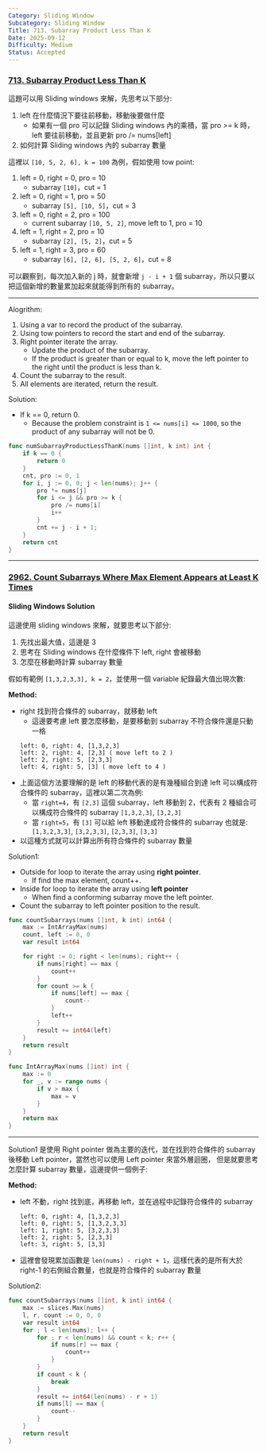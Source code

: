 ```yaml
---
Category: Sliding Window
Subcategory: Sliding Window
Title: 713. Subarray Product Less Than K
Date: 2025-09-12
Difficulty: Medium
Status: Accepted
---
```

### [713. Subarray Product Less Than K]

這題可以用 Sliding windows 來解，先思考以下部分:
1.  left 在什麼情況下要往前移動，移動後要做什麼
    -   如果有一個 pro 可以記錄 Sliding windows 內的乘積，當 pro >= k 時，left 要往前移動，並且更新 pro /= nums[left]
2.  如何計算 Sliding windows 內的 subarray 數量

這裡以 `[10, 5, 2, 6], k = 100` 為例，假如使用 tow point:
1.  left = 0, right = 0, pro = 10
    -   subarray `[10]`，cut = 1
2.  left = 0, right = 1, pro = 50
    -   subarray `[5], [10, 5]`，cut = 3
3.  left = 0, right = 2, pro = 100
    -   current subarray `[10, 5, 2]`, move left to 1, pro = 10
4.  left = 1, right = 2, pro = 10
    -   subarray `[2], [5, 2]`，cut = 5
5.  left = 1, right = 3, pro = 60
    -   subarray `[6], [2, 6], [5, 2, 6]`，cut = 8

可以觀察到，每次加入新的 j 時，就會新增 `j - i + 1` 個 subarray，所以只要以把這個新增的數量累加起來就能得到所有的 subarray。

---

Alogrithm:
1.  Using a var to record the product of the subarray.
2.  Using tow pointers to record the start and end of the subarray.
3.  Right pointer iterate the array.
    -   Update the product of the subarray.
    -   If the product is greater than or equal to k, move the left pointer to the right until the product is less than k.
4.  Count the subarray to the result.
5.  All elements are iterated, return the result.

Solution:
-   If k == 0, return 0.
    -   Because the problem constraint is `1 <= nums[i] <= 1000`, so the product of any subarray will not be 0.
```go
func numSubarrayProductLessThanK(nums []int, k int) int {
    if k == 0 {
        return 0
    }
    cnt, pro := 0, 1
    for i, j := 0, 0; j < len(nums); j++ {
        pro *= nums[j]
        for i <= j && pro >= k {
            pro /= nums[i]
            i++
        }
        cnt += j - i + 1;
    }
    return cnt
}
```

[713. Subarray Product Less Than K]: https://leetcode.com/problems/subarray-product-less-than-k

---

### [2962. Count Subarrays Where Max Element Appears at Least K Times]

#### Sliding Windows Solution

這邊使用 sliding windows 來解，就要思考以下部分:
1.  先找出最大值，這邊是 3
2.  思考在 Sliding windows 在什麼條件下 left, right 會被移動
3.  怎麼在移動時計算 subarray 數量

假如有範例 `[1,3,2,3,3], k = 2`，並使用一個 variable 紀錄最大值出現次數:

**Method:**

-   right 找到符合條件的 subarray，就移動 left
    -   這邊要考慮 left 要怎麼移動，是要移動到 subarray 不符合條件還是只動一格
    ```
    left: 0, right: 4, [1,3,2,3]
    left: 2, right: 4, [2,3] ( move left to 2 )
    left: 2, right: 5, [2,3,3]
    left: 4, right: 5, [3] ( move left to 4 )
    ```
-   上面這個方法要理解的是 left 的移動代表的是有幾種組合到達 left 可以構成符合條件的 subarray，這裡以第二次為例:
    -   當 `right=4`，有 `[2,3]` 這個 subarray，left 移動到 2，代表有 2 種組合可以構成符合條件的 subarray `[1,3,2,3]`, `[3,2,3]`
    -   當 `right=5`，有 `[3]` 可以給 left 移動達成符合條件的 subarray 也就是: `[1,3,2,3,3]`, `[3,2,3,3]`, `[2,3,3]`, `[3,3]`
-   以這種方式就可以計算出所有符合條件的 subarray 數量

Solution1:
-   Outside for loop to iterate the array using **right pointer**.
    -   If find the max element, count++.
-   Inside for loop to iterate the array using **left pointer**
    -   When find a conforming subarray move the left pointer.
-   Count the subarray to left pointer position to the result.
```go
func countSubarrays(nums []int, k int) int64 {
    max := IntArrayMax(nums)
    count, left := 0, 0
    var result int64

    for right := 0; right < len(nums); right++ {
        if nums[right] == max {
            count++
        }
        for count >= k {
            if nums[left] == max {
                count--
            }
            left++
        }
        result += int64(left)
    }
    return result
}

func IntArrayMax(nums []int) int {
    max := 0
    for _, v := range nums {
        if v > max {
            max = v
        }
    }
    return max
}
```

---

Solution1 是使用 Right pointer 做為主要的迭代，並在找到符合條件的 subarray 後移動 Left pointer，當然也可以使用 Left pointer 來當外層迴圈，
但是就要思考怎麼計算 subarray 數量，這邊提供一個例子:

**Method:**

-   left 不動，right 找到底，再移動 left，並在過程中記錄符合條件的 subarray
    ```
    left: 0, right: 4, [1,3,2,3]
    left: 0, right: 5, [1,3,2,3,3]
    left: 1, right: 5, [3,2,3,3]
    left: 2, right: 5, [2,3,3]
    left: 3, right: 5, [3,3]
    ```
-   這裡會發現累加函數是 `len(nums) - right + 1`，這樣代表的是所有大於 right-1 的右側組合數量，也就是符合條件的 subarray 數量

Solution2:
```go
func countSubarrays(nums []int, k int) int64 {
    max := slices.Max(nums)
    l, r, count := 0, 0, 0
    var result int64
    for ; l < len(nums); l++ {
        for ; r < len(nums) && count < k; r++ {
            if nums[r] == max {
                count++
            }
        }
        if count < k {
            break
        }
        result += int64(len(nums) - r + 1)
        if nums[l] == max {
            count--
        }
    }
    return result
}
```

[2962. Count Subarrays Where Max Element Appears at Least K Times]: https://leetcode.com/problems/count-subarrays-where-max-element-appears-at-least-k-times
